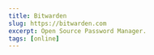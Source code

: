 ```yaml
---
title: Bitwarden
slug: https://bitwarden.com
excerpt: Open Source Password Manager.
tags: [online]
---
```

